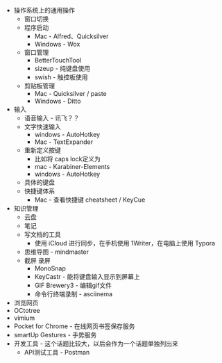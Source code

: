 * 操作系统上的通用操作
  * 窗口切换
  * 程序启动
    * Mac - Alfred、Quicksilver
    * Windows - Wox
  * 窗口管理 
    * BetterTouchTool
    * sizeup - 纯键盘使用
    * swish - 触控板使用
  * 剪贴板管理
    * Mac - Quicksilver / paste
    * Windows - Ditto
* 输入
  * 语音输入 - 讯飞？？
  * 文字快速输入
      * windows - AutoHotkey
      * Mac -  TextExpander
  * 重新定义按键
    * 比如将 caps lock定义为
    * mac - Karabiner-Elements
    * windows - AutoHotkey
  * 具体的键盘
  * 快捷键体系
    * Mac - 查看快捷键 cheatsheet / KeyCue
* 知识管理
  * 云盘
  * 笔记
  * 写文档的工具
    * 使用 iCloud 进行同步，在手机使用 1Writer，在电脑上使用 Typora
  * 思维导图 - mindmaster
  * 截屏 录屏
    * MonoSnap
    * KeyCastr - 能将键盘输入显示到屏幕上
    * GIF Brewery3 - 编辑gif文件
    * 命令行终端录制 - asciinema
*  浏览网页
  * OCtotree
  * vimium
  * Pocket for Chrome - 在线网页书签保存服务
  * smartUp Gestures - 手势服务
* 开发工具 - 这个话题比较大，以后会作为一个话题单独列出来
  * API测试工具 - Postman